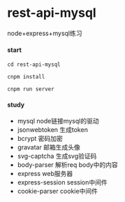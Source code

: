 # rest-api-mysql
node+express+mysql练习


#### start
```
cd rest-api-mysql

cnpm install

cnpm run server
```

#### study

- mysql node链接mysql的驱动
- jsonwebtoken 生成token
- bcrypt 密码加密
- gravatar 邮箱生成头像 
- svg-captcha 生成svg验证码
- body-parser 解析req body中的内容
- express web服务器
- express-session session中间件
- cookie-parser cookie中间件

